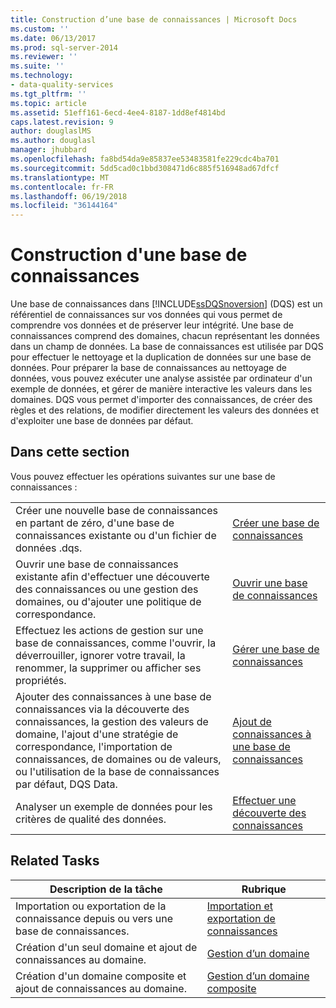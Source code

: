 ```yaml
---
title: Construction d’une base de connaissances | Microsoft Docs
ms.custom: ''
ms.date: 06/13/2017
ms.prod: sql-server-2014
ms.reviewer: ''
ms.suite: ''
ms.technology:
- data-quality-services
ms.tgt_pltfrm: ''
ms.topic: article
ms.assetid: 51eff161-6ecd-4ee4-8187-1dd8ef4814bd
caps.latest.revision: 9
author: douglaslMS
ms.author: douglasl
manager: jhubbard
ms.openlocfilehash: fa8bd54da9e85837ee53483581fe229cdc4ba701
ms.sourcegitcommit: 5dd5cad0c1bbd308471d6c885f516948ad67dfcf
ms.translationtype: MT
ms.contentlocale: fr-FR
ms.lasthandoff: 06/19/2018
ms.locfileid: "36144164"
---
```

# <a name="building-a-knowledge-base"></a>Construction d'une base de connaissances
  Une base de connaissances dans [!INCLUDE[ssDQSnoversion](../includes/ssdqsnoversion-md.md)] (DQS) est un référentiel de connaissances sur vos données qui vous permet de comprendre vos données et de préserver leur intégrité. Une base de connaissances comprend des domaines, chacun représentant les données dans un champ de données. La base de connaissances est utilisée par DQS pour effectuer le nettoyage et la duplication de données sur une base de données. Pour préparer la base de connaissances au nettoyage de données, vous pouvez exécuter une analyse assistée par ordinateur d'un exemple de données, et gérer de manière interactive les valeurs dans les domaines. DQS vous permet d'importer des connaissances, de créer des règles et des relations, de modifier directement les valeurs des données et d'exploiter une base de données par défaut.  
  
## <a name="in-this-section"></a>Dans cette section  
 Vous pouvez effectuer les opérations suivantes sur une base de connaissances :  
  
|||  
|-|-|  
|Créer une nouvelle base de connaissances en partant de zéro, d'une base de connaissances existante ou d'un fichier de données .dqs.|[Créer une base de connaissances](../../2014/data-quality-services/create-a-knowledge-base.md)|  
|Ouvrir une base de connaissances existante afin d'effectuer une découverte des connaissances ou une gestion des domaines, ou d'ajouter une politique de correspondance.|[Ouvrir une base de connaissances](../../2014/data-quality-services/open-a-knowledge-base.md)|  
|Effectuez les actions de gestion sur une base de connaissances, comme l'ouvrir, la déverrouiller, ignorer votre travail, la renommer, la supprimer ou afficher ses propriétés.|[Gérer une base de connaissances](../../2014/data-quality-services/manage-a-knowledge-base.md)|  
|Ajouter des connaissances à une base de connaissances via la découverte des connaissances, la gestion des valeurs de domaine, l'ajout d'une stratégie de correspondance, l'importation de connaissances, de domaines ou de valeurs, ou l'utilisation de la base de connaissances par défaut, DQS Data.|[Ajout de connaissances à une base de connaissances](../../2014/data-quality-services/adding-knowledge-to-a-knowledge-base.md)|  
|Analyser un exemple de données pour les critères de qualité des données.|[Effectuer une découverte des connaissances](../../2014/data-quality-services/perform-knowledge-discovery.md)|  
  
## <a name="related-tasks"></a>Related Tasks  
  
|Description de la tâche|Rubrique|  
|----------------------|-----------|  
|Importation ou exportation de la connaissance depuis ou vers une base de connaissances.|[Importation et exportation de connaissances](../../2014/data-quality-services/importing-and-exporting-knowledge.md)|  
|Création d'un seul domaine et ajout de connaissances au domaine.|[Gestion d’un domaine](../../2014/data-quality-services/managing-a-domain.md)|  
|Création d'un domaine composite et ajout de connaissances au domaine.|[Gestion d’un domaine composite](../../2014/data-quality-services/managing-a-composite-domain.md)|  
  
  